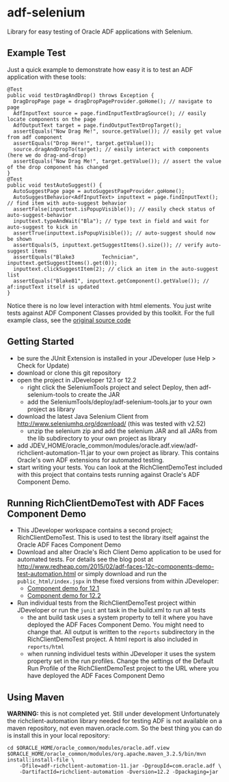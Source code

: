 # adf-selenium
Library for easy testing of Oracle ADF applications with Selenium.

## Example Test
Just a quick example to demonstrate how easy it is to test an ADF application with these tools:
```
@Test
public void testDragAndDrop() throws Exception {
  DragDropPage page = dragDropPageProvider.goHome(); // navigate to page
  AdfInputText source = page.findInputTextDragSource(); // easily locate components on the page
  AdfOutputText target = page.findOutputTextDropTarget();
  assertEquals("Now Drag Me!", source.getValue()); // easily get value from adf component
  assertEquals("Drop Here!", target.getValue());
  source.dragAndDropTo(target); // easily interact with components (here we do drag-and-drop)
  assertEquals("Now Drag Me!", target.getValue()); // assert the value of the drop component has changed
}
@Test
public void testAutoSuggest() {
  AutoSuggestPage page = autoSuggestPageProvider.goHome();
  AutoSuggestBehavior<AdfInputText> inputtext = page.findInputText(); // find item with auto-suggest behavior
  assertFalse(inputtext.isPopupVisible()); // easily check status of auto-suggest-behavior
  inputtext.typeAndWait("Bla"); // type text in field and wait for auto-suggest to kick in
  assertTrue(inputtext.isPopupVisible()); // auto-suggest should now be shown
  assertEquals(5, inputtext.getSuggestItems().size()); // verify auto-suggest items
  assertEquals("Blake3         Technician", inputtext.getSuggestItems().get(0));
  inputtext.clickSuggestItem(2); // click an item in the auto-suggest list
  assertEquals("Blake81", inputtext.getComponent().getValue()); // af:inputText itself is updated
}
```
Notice there is no low level interaction with html elements. You just write tests against ADF Component Classes provided by this toolkit. For the full example class, see the [original source code](../blob/master/RichClientDemoTest/src/com/redheap/selenium/DemoTest.java)

## Getting Started
* be sure the JUnit Extension is installed in your JDeveloper (use Help > Check for Update)
* download or clone this git repository
* open the project in JDeveloper 12.1 or 12.2
  * right click the SeleniumTools project and select Deploy, then adf-selenium-tools to create the JAR
  * add the SeleniumTools/deploy/adf-selenium-tools.jar to your own project as library
* download the latest Java Selenium Client from http://www.seleniumhq.org/download/ (this was tested with v2.52)
  * unzip the selenium zip and add the selenium JAR and all JARs from the lib subdirectory to your own project as library
* add JDEV_HOME/oracle_common/modules/oracle.adf.view/adf-richclient-automation-11.jar to your own project as library. This contains Oracle's own ADF extensions for automated testing.
* start writing your tests. You can look at the RichClientDemoTest included with this project that contains tests running against Oracle's ADF Component Demo.

## Running RichClientDemoTest with ADF Faces Component Demo
* This JDeveloper workspace contains a second project; RichClientDemoTest. This is used to test the library itself against the Oracle ADF Faces Component Demo
* Download and alter Oracle's Rich Client Demo application to be used for automated tests. For details see the blog post at http://www.redheap.com/2015/02/adf-faces-12c-components-demo-test-automation.html or simply download and run the `public_html/index.jspx` in these fixed versions from within JDeveloper:
  * [Component demo for 12.1](https://drive.google.com/open?id=0B0EvDYuyTjZzYnlVSjFlYnhucFE)
  * [Component demo for 12.2](https://drive.google.com/open?id=0B0EvDYuyTjZzeHByNW1hZVQtaE0)
* Run individual tests from the RichClientDemoTest project within JDeveloper or run the `junit` ant task in the build.xml to run all tests
  * the ant build task uses a system property to tell it where you have deployed the ADF Faces Component Demo. You might need to change that. All output is written to the `reports` subdirectory in the RichClientDemoTest project. A html report is also included in `reports/html`
  * when running individuel tests within JDeveloper it uses the system property set in the run profiles. Change the settings of the Default Run Profile of the RichClientDemoTest project to the URL where you have deployed the ADF Faces Component Demo

## Using Maven
**WARNING:** this is not completed yet. Still under development
Unfortunately the richclient-automation library needed for testing ADF is not available on a maven repository, not even maven.oracle.com. So the best thing you can do is install this in your local repository:
```
cd $ORACLE_HOME/oracle_common/modules/oracle.adf.view
$ORACLE_HOME/oracle_common/modules/org.apache.maven_3.2.5/bin/mvn install:install-file \
    -Dfile=adf-richclient-automation-11.jar -DgroupId=com.oracle.adf \
    -DartifactId=richclient-automation -Dversion=12.2 -Dpackaging=jar
```
```
